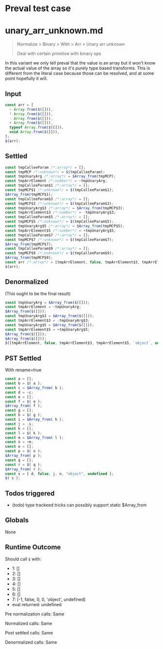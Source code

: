 # Preval test case

# unary_arr_unknown.md

> Normalize > Binary > With > Arr > Unary arr unknown
>
> Deal with certain primitive with binary ops

In this variant we only tell preval that the value is an array
but it won't know the actual value of the array so it's purely
type based transforms.
This is different from the literal case because those can be
resolved, and at some point hopefully it will.

## Input

`````js filename=intro
const arr = [
  ~ Array.from($([])),
  ! Array.from($([])),
  - Array.from($([])),
  + Array.from($([])),
  typeof Array.from($([])),
  void Array.from($([])),
];
$(arr);
`````


## Settled


`````js filename=intro
const tmpCalleeParam /*:array*/ = [];
const tmpMCP /*:unknown*/ = $(tmpCalleeParam);
const tmpUnaryArg /*:array*/ = $Array_from(tmpMCP);
const tmpArrElement /*:number*/ = ~tmpUnaryArg;
const tmpCalleeParam$1 /*:array*/ = [];
const tmpMCP$1 /*:unknown*/ = $(tmpCalleeParam$1);
$Array_from(tmpMCP$1);
const tmpCalleeParam$3 /*:array*/ = [];
const tmpMCP$3 /*:unknown*/ = $(tmpCalleeParam$3);
const tmpUnaryArg$3 /*:array*/ = $Array_from(tmpMCP$3);
const tmpArrElement$3 /*:number*/ = -tmpUnaryArg$3;
const tmpCalleeParam$5 /*:array*/ = [];
const tmpMCP$5 /*:unknown*/ = $(tmpCalleeParam$5);
const tmpUnaryArg$5 /*:array*/ = $Array_from(tmpMCP$5);
const tmpArrElement$5 /*:number*/ = +tmpUnaryArg$5;
const tmpCalleeParam$7 /*:array*/ = [];
const tmpMCP$7 /*:unknown*/ = $(tmpCalleeParam$7);
$Array_from(tmpMCP$7);
const tmpCalleeParam$9 /*:array*/ = [];
const tmpMCP$9 /*:unknown*/ = $(tmpCalleeParam$9);
$Array_from(tmpMCP$9);
const arr /*:array*/ = [tmpArrElement, false, tmpArrElement$3, tmpArrElement$5, `object`, undefined];
$(arr);
`````


## Denormalized
(This ought to be the final result)

`````js filename=intro
const tmpUnaryArg = $Array_from($([]));
const tmpArrElement = ~tmpUnaryArg;
$Array_from($([]));
const tmpUnaryArg$3 = $Array_from($([]));
const tmpArrElement$3 = -tmpUnaryArg$3;
const tmpUnaryArg$5 = $Array_from($([]));
const tmpArrElement$5 = +tmpUnaryArg$5;
$Array_from($([]));
$Array_from($([]));
$([tmpArrElement, false, tmpArrElement$3, tmpArrElement$5, `object`, undefined]);
`````


## PST Settled
With rename=true

`````js filename=intro
const a = [];
const b = $( a );
const c = $Array_from( b );
const d = ~c;
const e = [];
const f = $( e );
$Array_from( f );
const g = [];
const h = $( g );
const i = $Array_from( h );
const j = -i;
const k = [];
const l = $( k );
const m = $Array_from( l );
const n = +m;
const o = [];
const p = $( o );
$Array_from( p );
const q = [];
const r = $( q );
$Array_from( r );
const s = [ d, false, j, n, "object", undefined ];
$( s );
`````


## Todos triggered


- (todo) type trackeed tricks can possibly support static $Array_from


## Globals


None


## Runtime Outcome


Should call `$` with:
 - 1: []
 - 2: []
 - 3: []
 - 4: []
 - 5: []
 - 6: []
 - 7: [-1, false, 0, 0, 'object', undefined]
 - eval returned: undefined

Pre normalization calls: Same

Normalized calls: Same

Post settled calls: Same

Denormalized calls: Same

